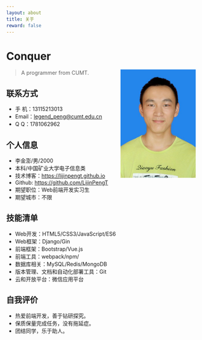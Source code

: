 ```yaml
---
layout: about
title: 关于
reward: false
---
```


# Conquer

<div style="float:right">
    <img src="./docs/resume.jpg" width="200">
</div>

> A programmer from CUMT.

## 联系方式
+ 手   机：13115213013
+ Email：legend_peng@cumt.edu.cn
+ Q     Q：1781062962
## 个人信息
+ 李金澎/男/2000
+ 本科/中国矿业大学电子信息类
+ 技术博客：https://lijinpengt.github.io
+ Github: https://github.com/LijinPengT
+ 期望职位：Web前端开发实习生
+ 期望城市：不限
## 技能清单
+ Web开发：HTML5/CSS3/JavaScript/ES6
+ Web框架：Django/Gin
+ 前端框架：Bootstrap/Vue.js
+ 前端工具：webpack/npm/
+ 数据库相关：MySQL/Redis/MongoDB
+ 版本管理、文档和自动化部署工具：Git
+ 云和开放平台：微信应用平台
## 自我评价
+ 热爱前端开发，善于钻研探究。
+ 保质保量完成任务，没有拖延症。
+ 团结同学，乐于助人。